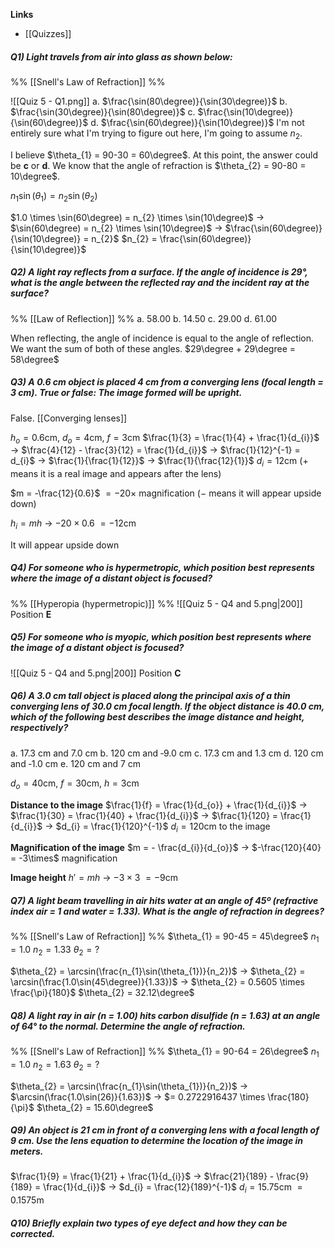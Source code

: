 **Links**
- [[Quizzes]] 

##### Q1) Light travels from air into glass as shown below:
%% [[Snell's Law of Refraction]] %%

![[Quiz 5 - Q1.png]]
a. $\frac{\sin(80\degree)}{\sin(30\degree)}$
b. $\frac{\sin(30\degree)}{\sin(80\degree)}$
c. $\frac{\sin(10\degree)}{\sin(60\degree)}$
d. $\frac{\sin(60\degree)}{\sin(10\degree)}$
I'm not entirely sure what I'm trying to figure out here, I'm going to assume $n_{2}$.

I believe $\theta_{1} = 90-30 = 60\degree$. At this point, the answer could be **c** or **d**.
We know that the angle of refraction is $\theta_{2} = 90-80 = 10\degree$.

$n_{1}\sin(\theta_{1}) = n_{2}\sin(\theta_{2})$

$1.0 \times \sin(60\degree) = n_{2} \times \sin(10\degree)$
-> $\sin(60\degree) = n_{2} \times \sin(10\degree)$
-> $\frac{\sin(60\degree)}{\sin(10\degree)} = n_{2}$
$n_{2} = \frac{\sin(60\degree)}{\sin(10\degree)}$



##### Q2) A light ray reflects from a surface. If the angle of incidence is 29°, what is the angle between the reflected ray and the incident ray at the surface?
%% [[Law of Reflection]] %%
a. 58.00
b. 14.50
c. 29.00
d. 61.00

When reflecting, the angle of incidence is equal to the angle of reflection.
We want the sum of both of these angles.
$29\degree + 29\degree = 58\degree$

##### Q3) A 0.6 cm object is placed 4 cm from a converging lens (focal length = 3 cm). True or false: The image formed will be upright. 
False. [[Converging lenses]] 

$h_{o} = 0.6$cm, $d_{o} = 4$cm, $f = 3$cm
$\frac{1}{3} = \frac{1}{4} + \frac{1}{d_{i}}$
-> $\frac{4}{12} - \frac{3}{12} = \frac{1}{d_{i}}$
-> $\frac{1}{12}^{-1} = d_{i}$
-> $\frac{1}{\frac{1}{12}}$
-> $\frac{1}{\frac{12}{1}}$
$d_{i} = 12$cm ($+$ means it is a real image and appears after the lens)

$m = -\frac{12}{0.6}$
$= -20\times$ magnification ($-$ means it will appear upside down)


$h_{i} = mh$
-> $-20 \times 0.6$
$= -12$cm

It will appear upside down

##### Q4) For someone who is hypermetropic, which position best represents where the image of a distant object is focused? 
%% [[Hyperopia (hypermetropic)]] %%
![[Quiz 5 - Q4 and 5.png|200]]
Position **E**


##### Q5) For someone who is myopic, which position best represents where the image of a distant object is focused?
![[Quiz 5 - Q4 and 5.png|200]]
Position **C**

##### Q6) A 3.0 cm tall object is placed along the principal axis of a thin converging lens of 30.0 cm focal length. If the object distance is 40.0 cm, which of the following best describes the image distance and height, respectively? 
a. 17.3 cm and 7.0 cm
b. 120 cm and ‐9.0 cm
c. 17.3 cm and 1.3 cm
d. 120 cm and ‐1.0 cm
e. 120 cm and 7 cm

$d_{o} = 40$cm, $f = 30$cm, $h = 3$cm

**Distance to the image**
$\frac{1}{f} = \frac{1}{d_{o}} + \frac{1}{d_{i}}$
-> $\frac{1}{30} = \frac{1}{40} + \frac{1}{d_{i}}$
-> $\frac{1}{120} = \frac{1}{d_{i}}$
-> $d_{i} = \frac{1}{120}^{-1}$
$d_{i} = 120$cm to the image

**Magnification of the image**
$m = - \frac{d_{i}}{d_{o}}$ 
-> $-\frac{120}{40} = -3\times$ magnification

**Image height**
$h' = mh$
-> $-3 \times 3$
$= -9$cm

##### Q7) A light beam travelling in air hits water at an angle of 45º (refractive index air = 1 and water = 1.33). What is the angle of refraction in degrees?
%% [[Snell's Law of Refraction]] %%
$\theta_{1} = 90-45 = 45\degree$
$n_{1} = 1.0$
$n_{2} = 1.33$
$\theta_{2} = ?$

$\theta_{2} = \arcsin(\frac{n_{1}\sin(\theta_{1})}{n_2})$
-> $\theta_{2} = \arcsin(\frac{1.0\sin(45\degree)}{1.33})$
-> $\theta_{2} = 0.5605 \times \frac{\pi}{180}$
$\theta_{2} = 32.12\degree$


##### Q8) A light ray in air (n = 1.00) hits carbon disulfide (n = 1.63) at an angle of 64° to the normal. Determine the angle of refraction. 
%% [[Snell's Law of Refraction]] %%
$\theta_{1} = 90-64 = 26\degree$
$n_{1} = 1.0$
$n_{2} = 1.63$
$\theta_{2} = ?$

$\theta_{2} = \arcsin(\frac{n_{1}\sin(\theta_{1})}{n_2})$
-> $\arcsin(\frac{1.0\sin(26)}{1.63})$
-> $= 0.2722916437 \times \frac{180}{\pi}$
$\theta_{2} = 15.60\degree$

##### Q9) An object is 21 cm in front of a converging lens with a focal length of 9 cm. Use the lens equation to determine the location of the image in meters.

$\frac{1}{9} = \frac{1}{21} + \frac{1}{d_{i}}$
-> $\frac{21}{189} - \frac{9}{189} = \frac{1}{d_{i}}$
-> $d_{i} = \frac{12}{189}^{-1}$
$d_{i} = 15.75$cm $= 0.1575$m



##### Q10) Briefly explain two types of eye defect and how they can be corrected.
